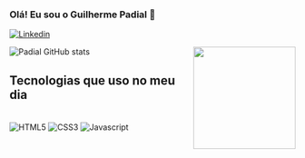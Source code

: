 ### Olá! Eu sou o Guilherme Padial 👋

[![Linkedin](https://img.shields.io/badge/LinkedIn-0077B5?style=for-the-badge&logo=linkedin&logoColor=white)](https://www.linkedin.com/in/guilherme-padial/)

![Padial GitHub stats](https://github-readme-stats.vercel.app/api?username=guilhermepadial4&show_icons=true&theme=tokyonight)
<img align="right" height="180em" src="https://github-readme-stats.vercel.app/api/top-langs/?username=guilhermepadial4&layout=compact&langs_count=16&theme=great-gatsby"/>

## Tecnologias que uso no meu dia

<div style="display:inlaine_block"><br/>
    <img align="center" alt="HTML5" src="https://img.shields.io/badge/HTML5-E34F26?style=for-the-badge&logo=html5&logoColor=white"/>
    <img align="center" alt="CSS3" src="https://img.shields.io/badge/CSS3-1572B6?style=for-the-badge&logo=css3&logoColor=white">
    <img align="center" alt="Javascript" src="https://img.shields.io/badge/JavaScript-F7DF1E?style=for-the-badge&logo=javascript&logoColor=black">
</div>
